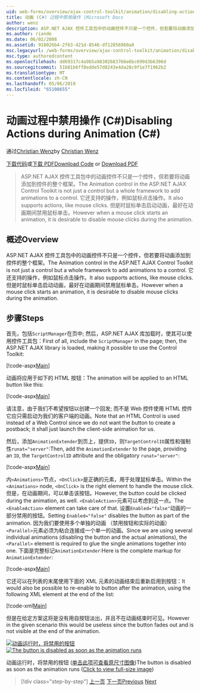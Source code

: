 ```yaml
---
uid: web-forms/overview/ajax-control-toolkit/animation/disabling-actions-during-animation-cs
title: 动画 (C#) 过程中禁用操作 |Microsoft Docs
author: wenz
description: ASP.NET AJAX 控件工具包中的动画控件不只是一个控件，但若要将动画添加到控件的整个框架。 它还支持操作...
ms.author: riande
ms.date: 06/02/2008
ms.assetid: 918026b4-2f63-421d-8546-df12856960a8
msc.legacyurl: /web-forms/overview/ajax-control-toolkit/animation/disabling-actions-during-animation-cs
msc.type: authoredcontent
ms.openlocfilehash: dd69317c4a9b5a98302683766e6bc699d3b6396d
ms.sourcegitcommit: 51b01b6ff8edde57d8243e4da28c9f1e7f1962b2
ms.translationtype: MT
ms.contentlocale: zh-CN
ms.lasthandoff: 05/06/2019
ms.locfileid: "65108655"
---
```

# <a name="disabling-actions-during-animation-c"></a><span data-ttu-id="3ba50-104">动画过程中禁用操作 (C#)</span><span class="sxs-lookup"><span data-stu-id="3ba50-104">Disabling Actions during Animation (C#)</span></span>

<span data-ttu-id="3ba50-105">通过[Christian Wenz](https://github.com/wenz)</span><span class="sxs-lookup"><span data-stu-id="3ba50-105">by [Christian Wenz](https://github.com/wenz)</span></span>

<span data-ttu-id="3ba50-106">[下载代码](http://download.microsoft.com/download/f/9/a/f9a26acd-8df4-4484-8a18-199e4598f411/Animation7.cs.zip)或[下载 PDF](http://download.microsoft.com/download/6/7/1/6718d452-ff89-4d3f-a90e-c74ec2d636a3/animation7CS.pdf)</span><span class="sxs-lookup"><span data-stu-id="3ba50-106">[Download Code](http://download.microsoft.com/download/f/9/a/f9a26acd-8df4-4484-8a18-199e4598f411/Animation7.cs.zip) or [Download PDF](http://download.microsoft.com/download/6/7/1/6718d452-ff89-4d3f-a90e-c74ec2d636a3/animation7CS.pdf)</span></span>

> <span data-ttu-id="3ba50-107">ASP.NET AJAX 控件工具包中的动画控件不只是一个控件，但若要将动画添加到控件的整个框架。</span><span class="sxs-lookup"><span data-stu-id="3ba50-107">The Animation control in the ASP.NET AJAX Control Toolkit is not just a control but a whole framework to add animations to a control.</span></span> <span data-ttu-id="3ba50-108">它还支持的操作，例如鼠标点击操作。</span><span class="sxs-lookup"><span data-stu-id="3ba50-108">It also supports actions, like mouse clicks.</span></span> <span data-ttu-id="3ba50-109">但是时鼠标单击启动动画，最好在动画期间禁用鼠标单击。</span><span class="sxs-lookup"><span data-stu-id="3ba50-109">However when a mouse click starts an animation, it is desirable to disable mouse clicks during the animation.</span></span>

## <a name="overview"></a><span data-ttu-id="3ba50-110">概述</span><span class="sxs-lookup"><span data-stu-id="3ba50-110">Overview</span></span>

<span data-ttu-id="3ba50-111">ASP.NET AJAX 控件工具包中的动画控件不只是一个控件，但若要将动画添加到控件的整个框架。</span><span class="sxs-lookup"><span data-stu-id="3ba50-111">The Animation control in the ASP.NET AJAX Control Toolkit is not just a control but a whole framework to add animations to a control.</span></span> <span data-ttu-id="3ba50-112">它还支持的操作，例如鼠标点击操作。</span><span class="sxs-lookup"><span data-stu-id="3ba50-112">It also supports actions, like mouse clicks.</span></span> <span data-ttu-id="3ba50-113">但是时鼠标单击启动动画，最好在动画期间禁用鼠标单击。</span><span class="sxs-lookup"><span data-stu-id="3ba50-113">However when a mouse click starts an animation, it is desirable to disable mouse clicks during the animation.</span></span>

## <a name="steps"></a><span data-ttu-id="3ba50-114">步骤</span><span class="sxs-lookup"><span data-stu-id="3ba50-114">Steps</span></span>

<span data-ttu-id="3ba50-115">首先，包括`ScriptManager`在页中; 然后，ASP.NET AJAX 库加载时，使其可以使用控件工具包：</span><span class="sxs-lookup"><span data-stu-id="3ba50-115">First of all, include the `ScriptManager` in the page; then, the ASP.NET AJAX library is loaded, making it possible to use the Control Toolkit:</span></span>

[!code-aspx[Main](disabling-actions-during-animation-cs/samples/sample1.aspx)]

<span data-ttu-id="3ba50-116">动画将应用于如下的 HTML 按钮：</span><span class="sxs-lookup"><span data-stu-id="3ba50-116">The animation will be applied to an HTML button like this:</span></span>

[!code-aspx[Main](disabling-actions-during-animation-cs/samples/sample2.aspx)]

<span data-ttu-id="3ba50-117">请注意，由于我们不希望按钮以创建一个回发; 而不是 Web 控件使用 HTML 控件它应只需启动为我们的客户端的动画。</span><span class="sxs-lookup"><span data-stu-id="3ba50-117">Note that an HTML Control is used instead of a Web Control since we do not want the button to create a postback; it shall just launch the client-side animation for us.</span></span>

<span data-ttu-id="3ba50-118">然后，添加`AnimationExtender`到页上，提供`ID`，则`TargetControlID`属性和强制性`runat="server"`:</span><span class="sxs-lookup"><span data-stu-id="3ba50-118">Then, add the `AnimationExtender` to the page, providing an `ID`, the `TargetControlID` attribute and the obligatory `runat="server"`:</span></span>

[!code-aspx[Main](disabling-actions-during-animation-cs/samples/sample3.aspx)]

<span data-ttu-id="3ba50-119">内`<Animations>`节点，`<OnClick>`是正确的元素，用于处理鼠标单击。</span><span class="sxs-lookup"><span data-stu-id="3ba50-119">Within the `<Animations>` node, `<OnClick>` is the right element to handle the mouse click.</span></span> <span data-ttu-id="3ba50-120">但是，在动画期间，可以单击该按钮。</span><span class="sxs-lookup"><span data-stu-id="3ba50-120">However, the button could be clicked during the animation, as well.</span></span> <span data-ttu-id="3ba50-121">`<EnableAction>`元素可以考虑到这一点。</span><span class="sxs-lookup"><span data-stu-id="3ba50-121">The `<EnableAction>` element can take care of that.</span></span> <span data-ttu-id="3ba50-122">设置`Enabled="false"`动画的一部分禁用的按钮。</span><span class="sxs-lookup"><span data-stu-id="3ba50-122">Setting `Enabled="false"` disables the button as part of the animation.</span></span> <span data-ttu-id="3ba50-123">因为我们要使用多个单独的动画 （禁用按钮和实际的动画）`<Parallel>`元素必须为粘合连接成一个单一的动画。</span><span class="sxs-lookup"><span data-stu-id="3ba50-123">Since we are using several individual animations (disabling the button and the actual animations), the `<Parallel>` element is required to glue the single animations together into one.</span></span> <span data-ttu-id="3ba50-124">下面是完整标记`AnimationExtender`:</span><span class="sxs-lookup"><span data-stu-id="3ba50-124">Here is the complete markup for `AnimationExtender`:</span></span>

[!code-aspx[Main](disabling-actions-during-animation-cs/samples/sample4.aspx)]

<span data-ttu-id="3ba50-125">它还可以在列表的末尾使用下面的 XML 元素的动画结束后重新启用到按钮：</span><span class="sxs-lookup"><span data-stu-id="3ba50-125">It would also be possible to re-enable to button after the animation, using the following XML element at the end of the list:</span></span>

[!code-xml[Main](disabling-actions-during-animation-cs/samples/sample5.xml)]

<span data-ttu-id="3ba50-126">但是在给定方案这将是没有用自按钮淡出，并且不在动画结束时可见。</span><span class="sxs-lookup"><span data-stu-id="3ba50-126">However in the given scenario this would be useless since the button fades out and is not visible at the end of the animation.</span></span>

<span data-ttu-id="3ba50-127">[![动画运行时，将禁用的按钮](disabling-actions-during-animation-cs/_static/image2.png)](disabling-actions-during-animation-cs/_static/image1.png)</span><span class="sxs-lookup"><span data-stu-id="3ba50-127">[![The button is disabled as soon as the animation runs](disabling-actions-during-animation-cs/_static/image2.png)](disabling-actions-during-animation-cs/_static/image1.png)</span></span>

<span data-ttu-id="3ba50-128">动画运行时，将禁用的按钮 ([单击此项可查看原尺寸图像](disabling-actions-during-animation-cs/_static/image3.png))</span><span class="sxs-lookup"><span data-stu-id="3ba50-128">The button is disabled as soon as the animation runs ([Click to view full-size image](disabling-actions-during-animation-cs/_static/image3.png))</span></span>

> [!div class="step-by-step"]
> <span data-ttu-id="3ba50-129">[上一页](animating-in-response-to-user-interaction-cs.md)
> [下一页](triggering-an-animation-in-another-control-cs.md)</span><span class="sxs-lookup"><span data-stu-id="3ba50-129">[Previous](animating-in-response-to-user-interaction-cs.md)
[Next](triggering-an-animation-in-another-control-cs.md)</span></span>
